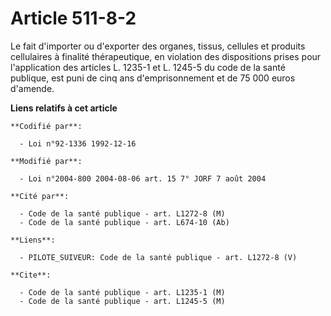 # Article 511-8-2

Le fait d'importer ou d'exporter des organes, tissus, cellules et produits cellulaires à finalité thérapeutique, en violation
des dispositions prises pour l'application des articles L. 1235-1 et L. 1245-5 du code de la santé publique, est puni de cinq
ans d'emprisonnement et de 75 000 euros d'amende.

**Liens relatifs à cet article**

	**Codifié par**:

	  - Loi n°92-1336 1992-12-16

	**Modifié par**:

	  - Loi n°2004-800 2004-08-06 art. 15 7° JORF 7 août 2004

	**Cité par**:

	  - Code de la santé publique - art. L1272-8 (M)
	  - Code de la santé publique - art. L674-10 (Ab)

	**Liens**:

	  - PILOTE_SUIVEUR: Code de la santé publique - art. L1272-8 (V)

	**Cite**:

	  - Code de la santé publique - art. L1235-1 (M)
	  - Code de la santé publique - art. L1245-5 (M)
